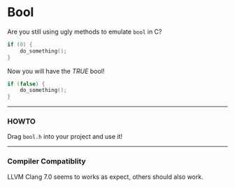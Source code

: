 # Bool
Are you still using ugly methods to emulate `bool` in C?
```c
if (0) {
    do_something();
}
```
Now you will have the *TRUE* bool!
```c
if (false) {
    do_something();
}
```
---
### HOWTO
Drag `bool.h` into your project and use it!

---
### Compiler Compatiblity
LLVM Clang 7.0 seems to works as expect, others should also work.
